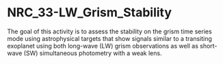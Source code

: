 # NRC_33-LW_Grism_Stability
The goal of this activity is to assess the stability on the grism time series mode using astrophysical targets that show signals similar to a transiting exoplanet using both long-wave (LW) grism observations as well as short-wave (SW) simultaneous photometry with a weak lens.

